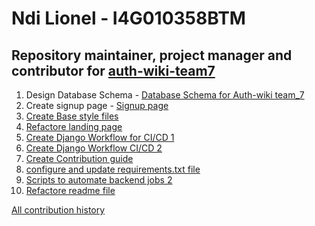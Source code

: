 # Ndi Lionel - I4G010358BTM
## Repository maintainer, project manager and contributor for [auth-wiki-team7](https://github.com/orgs/zuri-training/projects/402)
1. Design Database Schema - [Database Schema for Auth-wiki team_7](https://www.figma.com/file/iLMkqxOcZHjisaVgewQS2I/auth-wiki-team7-Database-Schema?node-id=0%3A1)
2. Create signup page - [Signup page](https://github.com/zuri-training/auth-wiki-team7/tree/main/frontend/signup)
3. [Create Base style files](https://github.com/zuri-training/auth-wiki-team7/blob/main/frontend/css/base.css)
4. [Refactore landing page](https://github.com/zuri-training/auth-wiki-team7/commit/6cffb1110d61948b7d93a2941d9042bfc9e86073)
5. [Create Django Workflow for CI/CD 1](https://github.com/zuri-training/auth-wiki-team7/commit/31b0f68649fa51310d355c8fb4f490135625cb2f)
6. [Create Django Workflow CI/CD 2](https://github.com/zuri-training/auth-wiki-team7/commit/31b0f68649fa51310d355c8fb4f490135625cb2f)
7. [Create Contribution guide](https://github.com/zuri-training/auth-wiki-team7/commit/e7d33759f6c51fc8f8ff6d71f8bc3e672d552a05)
8. [configure and update requirements.txt file](https://github.com/zuri-training/auth-wiki-team7/blob/main/backend/requirements.txt)
9. [Scripts to automate backend jobs 2](https://github.com/zuri-training/auth-wiki-team7/tree/main/backend/library/management/commands)
10. [Refactore readme file](https://github.com/zuri-training/auth-wiki-team7/commit/e70f55471f3606e5e34ff2751696b6de5efe9a5d)

[All contribution history](https://github.com/zuri-training/auth-wiki-team7/commits?author=spykelionel)
